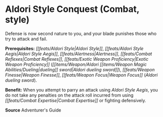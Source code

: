 ﻿---
cssclass: [feats]

---
# Aldori Style Conquest (Combat, style)

Defense is now second nature to you, and your blade punishes those who try to attack and fail.

**Prerequisites:** _[[feats/Aldori Style|Aldori Style]]_, _[[feats/Aldori Style Aegis|Aldori Style Aegis]]_, _[[feats/Alertness|Alertness]]_, _[[feats/Combat Reflexes|Combat Reflexes]]_, _[[feats/Exotic Weapon Proficiency|Exotic Weapon Proficiency]]_ (_[[items/Weapon/Aldori _[[items/Weapon Magic Abilities/Dueling|dueling]]_ sword|Aldori _dueling_ sword]]_), _[[feats/Weapon Finesse|Weapon Finesse]]_, _[[feats/Weapon Focus|Weapon Focus]]_ (_Aldori _dueling_ sword_).

**Benefit:** When you attempt to parry an attack using _Aldori Style Aegis_, you do not take any penalties on the attack roll incurred from using _[[feats/Combat Expertise|Combat Expertise]]_ or fighting defensively.

**Source** Adventurer's Guide